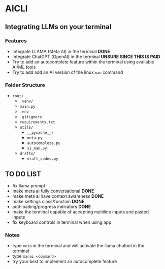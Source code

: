 # AICLI
## Integrating LLMs on your terminal

### Features
- Integrate LLAMA (Meta AI) in the terminal **DONE**
- Integrate ChatGPT (OpenAI) in the terminal **UNSURE SINCE THIS IS PAID**
- Try to add an autocomplete feature within the terminal using available AI/ML tools
- Try to add add an AI version of the linux ```man``` command

### Folder Structure
- `root/`
    - `.venv/`
    - `main.py`
    - `.env`
    - `.gitignore`
    - `requirements.txt`
    - `utils/`
        - `__pycache__/`
        - `meta.py`
        - `autocomplete.py`
        - `ai_man.py`
    - `drafts/`
        - `draft_codes.py`

## TO DO LIST
- fix llama prompt 
- make meta ai fully conversational **DONE**
- make meta ai have context awareness **DONE**
- make settings class/function **DONE** 
- add loading/progress indicators **DONE**
- make the terminal capable of accepting multiline inputs and pasted inputs
- fix keyboard controls in terminal when using app

### Notes
- type ```meta``` in the terminal and will activate the llama chatbot in the terminal
- type ```manai <command>``` 
- try your best to implement an autocomplete feature